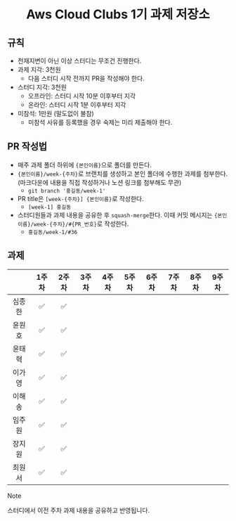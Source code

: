 <div align="center">
	<h1>Aws Cloud Clubs 1기 과제 저장소</h1>
</div>

## 규칙

- 천재지변이 아닌 이상 스터디는 무조건 진행한다.
- 과제 지각: 3천원
  - 다음 스터디 시작 전까지 PR을 작성해야 한다.
- 스터디 지각: 3천원
  - 오프라인: 스터디 시작 10분 이후부터 지각
  - 온라인: 스터디 시작 1분 이후부터 지각
- 미참석: 1만원 (말도없이 불참)
  - 미참석 사유를 등록했을 경우 숙제는 미리 제출해야 한다.

## PR 작성법

- 매주 과제 폴더 하위에 `{본인이름}`으로 폴더를 만든다.
- `{본인이름}/week-{주차}`로 브랜치를 생성하고 본인 폴더에 수행한 과제를 첨부한다. (마크다운에 내용을 직접 작성하거나 노션 링크를 첨부해도 무관)
  - `git branch '홍길동/week-1'`
- PR title은 `[week-{주차}] {본인이름}`로 작성한다.
  - `[week-1] 홍길동`
- 스터디원들과 과제 내용을 공유한 후 `squash-merge`한다. 이때 커밋 메시지는 `{본인이름}/week-{주차}/#{PR_번호}`로 작성한다.
  - `홍길동/week-1/#36`

## 과제

|        | 1주차 | 2주차 | 3주차 | 4주차 | 5주차 | 6주차 | 7주차 | 8주차 | 9주차 |
| :----: | :---: | :---: | :---: | :---: | :---: | :---: | :---: | :---: | :---: |
| 심종한 |  ✅   |  ✅   |       |       |       |       |       |       |       |
| 윤원호 |  ✅   |  ✅   |       |       |       |       |       |       |       |
| 윤태혁 |  ✅   |  ✅   |       |       |       |       |       |       |       |
| 이가영 |  ✅   |  ✅   |       |       |       |       |       |       |       |
| 이해송 |  ✅   |  ✅   |       |       |       |       |       |       |       |
| 임주원 |  ✅   |  ✅   |       |       |       |       |       |       |       |
| 장지원 |  ✅   |  ✅   |       |       |       |       |       |       |       |
| 최원서 |  ✅   |  ✅   |       |       |       |       |       |       |       |

> [!NOTE]
> 스터디에서 이전 주차 과제 내용을 공유하고 반영됩니다.
